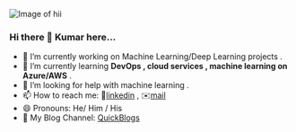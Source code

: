 ![Image of hii](https://i.pinimg.com/originals/00/4b/17/004b173f6e3d6843df10114e087f30a8.gif)
<!--
**Kumar-ranjan12345/Kumar-ranjan12345** is a ✨ _special_ ✨ repository because its `README.md` (this file) appears on your GitHub profile.

Here are some ideas to get you started:
-->
### Hi there 👋 Kumar here...
- 🔭 I’m currently working on  Machine Learning/Deep Learning projects .
- 🌱 I’m currently learning  **DevOps , cloud services ,  machine learning on Azure/AWS** .
- 🤔 I’m looking for help with machine learning .
- 📫 How to reach me: 📱[linkedin](https://www.linkedin.com/in/kumar-ranjan-kamila-a28612187/)  , ✉️[mail](kumar.ranjan.kamila@gmail.com)
- 😄 Pronouns: He/ Him / His
- 📝 My Blog Channel: [QuickBlogs](https://askdiaries.blogspot.com/)
